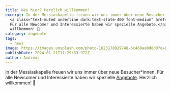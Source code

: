 ```yaml
---
title: Neu hier? Herzlich willkommen!
excerpt: In der Messiaskapelle freuen wir uns immer über neue Besucher und neue Besucherinnen.<br/>
  <a class="text-muted underline dark:text-slate-400 font-medium" href="/pages/angebote#neuindergemeinde">
  Für alle Newcomer und Interessierte haben wir spezielle Angebote.</a><br/> Herzlich
  willkommen! 🙂
category: angebote
tags:
  - news
image: https://images.unsplash.com/photo-1623178929748-5c468ae8d8d0?q=80&w=2071&auto=format&fit=crop&ixlib=rb-4.0.3&ixid=M3wxMjA3fDB8MHxwaG90by1wYWdlfHx8fGVufDB8fHx8fA%3D%3D
publishDate: 2024-01-21T17:29:33.972Z
author: Andreas
---
```


In der Messiaskapelle freuen wir uns immer über neue Besucher\*innen. Für alle Newcomer und Interessierte haben wir spezielle [Angebote](/pages/angebote#neuindergemeinde). Herzlich willkommen! 🙂
